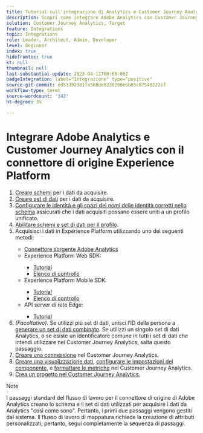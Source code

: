 ```yaml
---
title: Tutorial sull’integrazione di Analytics e Customer Journey Analytics con il connettore di origine Experience Platform
description: Scopri come integrare Adobe Analytics con Customer Journey Analytics.
solution: Customer Journey Analytics, Target
feature: Integrations
topic: Integrations
role: Leader, Architect, Admin, Developer
level: Beginner
index: true
hidefromtoc: true
kt: null
thumbnail: null
last-substantial-update: 2023-04-11T00:00:00Z
badgeIntegration: label="Integrazione" type="positive"
source-git-commit: ed53392381fa568de8230288e6b85c87540222cf
workflow-type: tm+mt
source-wordcount: '342'
ht-degree: 3%

---
```



# Integrare Adobe Analytics e Customer Journey Analytics con il connettore di origine Experience Platform

<ol>
    <li><a href="https://experienceleague.adobe.com/?lang=en#dashboard/learning" _target="_blank" rel="noopener noreferrer">Creare schemi</a> per i dati da acquisire.</li>
    <li><a href="https://experienceleague.adobe.com/docs/platform-learn/tutorials/data-ingestion/create-datasets-and-ingest-data.html" _target="_blank" rel="noopener noreferrer">Creare set di dati</a> per i dati da acquisire.</a></li>
    <li><a href="https://experienceleague.adobe.com/docs/platform-learn/tutorials/identities/label-ingest-and-verify-identity-data.html?lang=en" _target="_blank" rel="noopener noreferrer">Configurare le identità e gli spazi dei nomi delle identità corretti nello schema</a> assicurati che i dati acquisiti possano essere uniti a un profilo unificato.</li> 
    <li><a href="https://experienceleague.adobe.com/docs/platform-learn/tutorials/profiles/bring-data-into-the-real-time-customer-profile.html" _target="_blank" rel="noopener noreferrer">Abilitare schemi e set di dati per il profilo</a>.</li>
    <li>Acquisisci i dati in Experience Platform utilizzando uno dei seguenti metodi:</li>
        <ul>
            <li><a href="https://experienceleague.adobe.com/docs/platform-learn/tutorials/sources/ingest-data-from-adobe-analytics.html" _target="_blank" rel="noopener noreferrer">Connettore sorgente Adobe Analytics</a></li>
            <li>Experience Platform Web SDK:</li>
                <ul>
                    <li><a href="https://experienceleague.adobe.com/docs/platform-learn/implement-web-sdk/overview.html?lang=it" _target="_blank" rel="noopener noreferrer">Tutorial</a></li>
                    <li><a href="https://experienceleague.adobe.com/docs/analytics/implementation/aep-edge/web-sdk/overview.html" _target="_blank" rel="noopener noreferrer">Elenco di controllo</a></li>
                </ul>
            <li>Experience Platform Mobile SDK:</li>
                <ul>
                    <li><a href="https://experienceleague.adobe.com/docs/platform-learn/data-collection/mobile-sdk/create-mobile-properties.html" _target="_blank" rel="noopener noreferrer">Tutorial</a></li>
                    <li><a href="https://experienceleague.adobe.com/docs/analytics/implementation/aep-edge/mobile-sdk/overview.html" _target="_blank" rel="noopener noreferrer">Elenco di controllo</a></li>
                </ul></li>
            <li>API server di rete Edge:</li>
                <ul>
                    <li><a href="https://experienceleague.adobe.com/docs/experience-platform/edge-network-server-api/interacting-other-adobe-solutions/interacting-adobe-analytics.html" _target="_blank" rel="noopener noreferrer">Tutorial</a></li>
                </ul>
       </ul>
    <li><i>(Facoltativo)</i>. Se utilizzi più set di dati, unisci l’ID della persona a <a href="https://experienceleague.adobe.com/docs/analytics-platform/using/cja-connections/combined-dataset.html" _target="_blank" rel="noopener noreferrer">generare un set di dati combinato</a>. Se utilizzi un singolo set di dati Analytics, o se esiste un identificatore comune in tutti i set di dati che intendi utilizzare nel Customer Journey Analytics, salta questo passaggio.</li>
    <li><a href="https://experienceleague.adobe.com/docs/customer-journey-analytics-learn/tutorials/connections/connecting-customer-journey-analytics-to-data-sources-in-platform.html" _target="_blank" rel="noopener noreferrer">Creare una connessione</a> nel Customer Journey Analytics.</li>
    <li><a href="https://experienceleague.adobe.com/docs/customer-journey-analytics-learn/tutorials/data-views/basic-configuration-for-data-views.html" _target="_blank" rel="noopener noreferrer">Creare una visualizzazione dati</a>, <a href="https://experienceleague.adobe.com/docs/customer-journey-analytics-learn/tutorials/data-views/configuring-component-settings-in-data-views.html" _target="_blank" rel="noopener noreferrer">configurare le impostazioni del componente</a>, e <a href="https://experienceleague.adobe.com/docs/customer-journey-analytics-learn/tutorials/data-views/formatting-metrics-in-data-views.html" _target="_blank" rel="noopener noreferrer">formattare le metriche</a> nel Customer Journey Analytics.
    <li><a href="https://experienceleague.adobe.com/docs/customer-journey-analytics-learn/tutorials/analysis-workspace/workspace-projects/build-a-new-project.html" _target="_blank" rel="noopener noreferrer">Crea un progetto nel Customer Journey Analytics.</a></li>
</ol>

>[!NOTE]
>
>I passaggi standard del flusso di lavoro per il connettore di origine di Adobe Analytics creano lo schema e il set di dati utilizzati per acquisire i dati da Analytics &quot;così come sono&quot;. Pertanto, i primi due passaggi vengono gestiti dal sistema. Il flusso di lavoro di mappatura richiede la creazione di attributi personalizzati; pertanto, segui completamente la sequenza di passaggi.